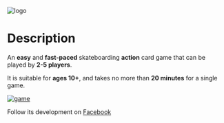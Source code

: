 ![logo](https://raw.github.com/jhauberg/trickbook/master/logo.png)

# Description

An **easy** and **fast-paced** skateboarding **action** card game that can be played by **2-5 players**.

It is suitable for **ages 10+**, and takes no more than **20 minutes** for a single game.

[![game](https://raw.github.com/jhauberg/trickbook/master/game-thumb.jpg)](https://raw.github.com/jhauberg/trickbook/master/game.jpg)

Follow its development on [Facebook](https://www.facebook.com/trickbookgame)

